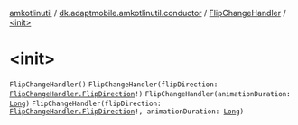 [amkotlinutil](../../index.md) / [dk.adaptmobile.amkotlinutil.conductor](../index.md) / [FlipChangeHandler](index.md) / [&lt;init&gt;](-init-.md)

# &lt;init&gt;

`FlipChangeHandler()`
`FlipChangeHandler(flipDirection: `[`FlipChangeHandler.FlipDirection`](-flip-direction/index.md)`!)`
`FlipChangeHandler(animationDuration: `[`Long`](https://kotlinlang.org/api/latest/jvm/stdlib/kotlin/-long/index.html)`)`
`FlipChangeHandler(flipDirection: `[`FlipChangeHandler.FlipDirection`](-flip-direction/index.md)`!, animationDuration: `[`Long`](https://kotlinlang.org/api/latest/jvm/stdlib/kotlin/-long/index.html)`)`